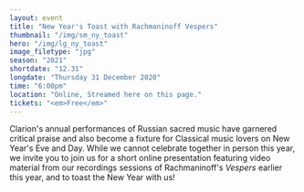 ```yaml
---
layout: event
title: "New Year's Toast with Rachmaninoff Vespers"
thumbnail: "/img/sm_ny_toast"
hero: "/img/lg_ny_toast"
image_filetype: "jpg"
season: "2021"
shortdate: "12.31"
longdate: "Thursday 31 December 2020"
time: "6:00pm"
location: "Online, Streamed here on this page."
tickets: "<em>Free</em>"
---
```


Clarion's annual performances of Russian sacred music have garnered critical praise and also become a 
fixture for Classical music lovers on New Year's Eve and Day. While we cannot celebrate together in person 
this year, we invite you to join us for a short online presentation featuring video material from our 
recordings sessions of Rachmaninoff's _Vespers_ earlier this year, and to toast the New Year with us!